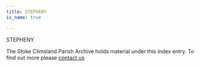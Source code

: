 ```yaml
---
title: STEPHENY
is_name: true

---
```


STEPHENY


The Stoke Climsland Parish Archive holds material under this index entry. To find out more please [contact us](/contact/)
